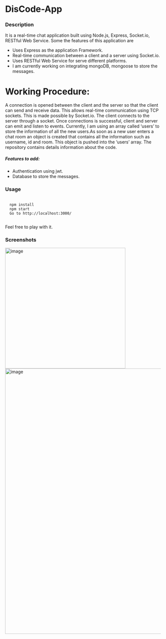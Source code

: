 # DisCode-App

<h3> Description </h3>
<p>It is a real-time chat application built using Node.js, Express, Socket.io, RESTful Web
Service. 
Some the features of this application are
<ul>
<li>Uses Express as the application Framework.</li>
<li>Real-time communication between a client and a server using Socket.io.</li>
<li>Uses RESTful Web Service for serve different platforms.</li>
<li>I am currently working on integrating mongoDB, mongoose to store the messages.</li>
</ul>

# Working Procedure:
A connection is opened between the client and the server so that the client can send and receive data. This
allows real-time communication using TCP sockets. This is made possible by Socket.io. The client
connects to the server through a socket. Once connections is successful, client and server can emit and
listen to events. Currently, I am using an array called ‘users’ to store the information of all the new users.As
soon as a new user enters a chat room an object is created that contains all the information such as
username, id and room. This object is pushed into the ‘users’ array. The repository contains details
information about the code.

<h5>Features to add:</h5>
<ul>
<li>Authentication using jwt.</li>
<li>Database to store the messages.</li>
</ul>
 </p>

<h3> Usage </h3>
<pre> <code>
  npm install
  npm start
  Go to <a>http://localhost:3000/</a>
  </code>
</pre>
Feel free to play with it.

<h3> Screenshots </h3>
<p>
 
<img width="389" alt="image" src="https://user-images.githubusercontent.com/88477312/204710258-812d6359-dfb3-4c54-be00-0ac6737aab02.png">

<img width="856" alt="image" src="https://user-images.githubusercontent.com/88477312/204710395-82a9d61d-bc26-4bda-b06f-aabcdd9974c7.png">
</p>


